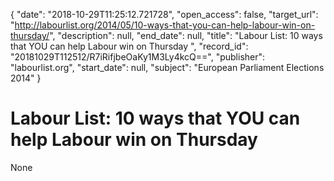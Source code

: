 {
  "date": "2018-10-29T11:25:12.721728", 
  "open_access": false, 
  "target_url": "http://labourlist.org/2014/05/10-ways-that-you-can-help-labour-win-on-thursday/", 
  "description": null, 
  "end_date": null, 
  "title": "Labour List: 10 ways that YOU can help Labour win on Thursday ", 
  "record_id": "20181029T112512/R7iRifjbeOaKy1M3Ly4kcQ==", 
  "publisher": "labourlist.org", 
  "start_date": null, 
  "subject": "European Parliament Elections 2014"
}

# Labour List: 10 ways that YOU can help Labour win on Thursday 

None
